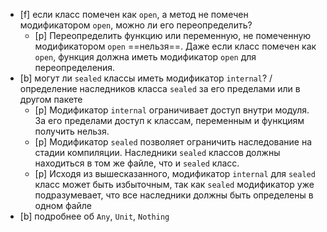 - [f] если класс помечен как `open`, а метод не помечен модификатором `open`, можно ли его переопределить?
	- [p] Переопределить функцию или переменную, не помеченную модификатором `open` ==нельзя==. Даже если класс помечен как `open`, функция должна иметь модификатор `open` для переопределения.
- [b] могут ли `sealed` классы иметь модификатор `internal`? / определение наследников класса `sealed` за его пределами или в другом пакете
	- [p] Модификатор `internal` ограничивает доступ внутри модуля. За его пределами доступ к классам, переменным и функциям получить нельзя.
	- [p] Модификатор `sealed` позволяет ограничить наследование на стадии компиляции. Наследники `sealed` классов должны находиться в том же файле, что и `sealed` класс.
	- [p] Исходя из вышесказанного, модификатор `internal` для `sealed` класс может быть избыточным, так как `sealed` модификатор уже подразумевает, что все наследники должны быть определены в одном файле
- [b] подробнее об `Any`, `Unit`, `Nothing` 

